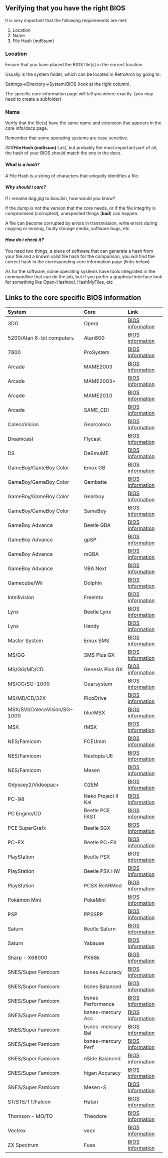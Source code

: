 ## **Verifying that you have the right BIOS**

It is very important that the following requirements are met:

1. Location
2. Name
3. File Hash (md5sum)

### **Location**
Ensure that you have placed the BIOS file(s) in the correct location.

Usually is the system folder, which can be located in RetroArch by going to:

Settings->Directory->System/BIOS (look at the right column).

The specific core information page will tell you where exactly. (you may need to create a subfolder)

### **Name**
Verify that the file(s) have the same name and extension that appears in the core info/docs page.

Remember that some operating systems are case sensitive.

###**File Hash (md5sum)**
Last, but probably the most important part of all, the hash of your BIOS should match the one in the docs.

#### *What is a hash?*
A File Hash is a string of characters that uniquely identifies a file.

#### *Why should i care?*
If i rename *dog.jpg* to *bios.bin*, how would you know?

If the dump is not the version that the core needs, or if the file integrity is compromised (corrupted), unexpected things (**bad**) can happen.

A file can become corrupted by errors in transmission, write errors during copying or moving, faulty storage media, software bugs, etc.

#### *How do i check it?*
You need two things, a piece of software that can generate a hash from your file and a known valid file hash for the comparison, you will find the correct hash in the corresponding core information page (links below)

As for the software, some operating systems have tools integrated in the commandline that can do the job, but if you prefer a graphical interface look for something like Open-Hashtool, HashMyFiles, etc

## Links to the core specific BIOS information

System                        | Core               | Link |
|:----------------------------|:-------------------|:--------------------------------------------------------------------|
3DO                           | Opera              | [BIOS information](opera.md#bios)
5200/Atari 8-bit computers    | Atari800           | [BIOS information](atari800.md#bios)
7800                          | ProSystem          | [BIOS information](prosystem.md#bios)
Arcade                        | MAME2003           | [BIOS information](mame_2003.md#bios)
Arcade                        | MAME2003+          | [BIOS information](mame2003_plus.md#bios)
Arcade                        | MAME2010           | [BIOS information](mame_2010.md#bios)
Arcade                        | SAME_CDI           | [BIOS information](same_cdi.md#bios)
ColecoVision                  | Gearcoleco         | [BIOS information](gearcoleco.md#bios)
Dreamcast                     | Flycast            | [BIOS information](flycast.md#bios)
DS                            | DeSmuME            | [BIOS information](desmume.md#bios)
GameBoy/GameBoy Color         | Emux GB            | [BIOS information](emux_gb.md#bios)
GameBoy/GameBoy Color         | Gambatte           | [BIOS information](gambatte.md#bios)
GameBoy/GameBoy Color         | Gearboy            | [BIOS information](gearboy.md#bios)
GameBoy/GameBoy Color         | SameBoy            | [BIOS information](sameboy.md#bios)
GameBoy Advance               | Beetle GBA         | [BIOS information](beetle_gba.md#bios)
GameBoy Advance               | gpSP               | [BIOS information](gpsp.md#bios)
GameBoy Advance               | mGBA               | [BIOS information](mgba.md#bios)
GameBoy Advance               | VBA Next           | [BIOS information](vba_next.md#bios)
Gamecube/Wii                  | Dolphin            | [BIOS information](dolphin.md#bios)
Intellivision                 | FreeIntv           | [BIOS information](freeintv.md#bios)
Lynx                          | Beetle Lynx        | [BIOS information](beetle_lynx.md#bios)
Lynx                          | Handy              | [BIOS information](handy.md#bios)
Master System                 | Emux SMS           | [BIOS information](emux_sms.md#bios)
MS/GG                         | SMS Plus GX        | [BIOS information](smsplus.md#bios)
MS/GG/MD/CD                   | Genesis Plus GX    | [BIOS information](genesis_plus_gx.md#bios)
MS/GG/SG-1000                 | Gearsystem         | [BIOS information](gearsystem.md#bios)
MS/MD/CD/32X                  | PicoDrive          | [BIOS information](picodrive.md#bios)
MSX/SVI/ColecoVision/SG-1000  | blueMSX            | [BIOS information](bluemsx.md#bios)
MSX                           | fMSX               | [BIOS information](fmsx.md#bios)
NES/Famicom                   | FCEUmm             | [BIOS information](fceumm.md#bios)
NES/Famicom                   | Nestopia UE        | [BIOS information](nestopia_ue.md#bios)
NES/Famicom                   | Mesen              | [BIOS information](mesen.md#bios)
Odyssey2/Videopac+            | O2EM               | [BIOS information](o2em.md#bios)
PC-98                         | Neko Project II Kai| [BIOS information](neko_project_ii_kai.md#bios)
PC Engine/CD                  | Beetle PCE FAST    | [BIOS information](beetle_pce_fast.md#bios)
PCE SuperGrafx                | Beetle SGX         | [BIOS information](beetle_sgx.md#bios)
PC-FX                         | Beetle PC-FX       | [BIOS information](beetle_pc_fx.md#bios)
PlayStation                   | Beetle PSX         | [BIOS information](beetle_psx.md#bios)
PlayStation                   | Beetle PSX HW      | [BIOS information](beetle_psx_hw.md#bios)
PlayStation                   | PCSX ReARMed       | [BIOS information](pcsx_rearmed.md#bios)
Pokémon Mini                  | PokeMini           | [BIOS information](pokemini.md#bios)
PSP                           | PPSSPP             | [BIOS information](ppsspp.md#bios)
Saturn                        | Beetle Saturn      | [BIOS information](beetle_saturn.md#bios)
Saturn                        | Yabause            | [BIOS information](yabause.md#bios)
Sharp - X68000                | PX68k              | [BIOS information](px68k.md#bios)
SNES/Super Famicom            | bsnes Accuracy     | [BIOS information](bsnes_accuracy.md#bios)
SNES/Super Famicom            | bsnes Balanced     | [BIOS information](bsnes_balanced.md#bios)
SNES/Super Famicom            | bsnes Performance  | [BIOS information](bsnes_performance.md#bios)
SNES/Super Famicom            | bsnes-mercury Acc  | [BIOS information](bsnes_mercury_accuracy.md#bios)
SNES/Super Famicom            | bsnes-mercury Bal  | [BIOS information](bsnes_mercury_balanced.md#bios)
SNES/Super Famicom            | bsnes-mercury Perf | [BIOS information](bsnes_mercury_performance.md#bios)
SNES/Super Famicom            | nSide Balanced     | [BIOS information](nside_balanced.md#bios)
SNES/Super Famicom            | higan Accuracy     | [BIOS information](higan_accuracy.md#bios)
SNES/Super Famicom            | Mesen-S            | [BIOS information](mesen-s.md#bios)
ST/STE/TT/Falcon              | Hatari             | [BIOS information](hatari.md#bios)
Thomson - MO/TO               | Theodore           | [BIOS information](theodore.md#bios)
Vectrex                       | vecx               | [BIOS information](vecx.md#bios)
ZX Spectrum                   | Fuse               | [BIOS information](fuse.md#bios)

